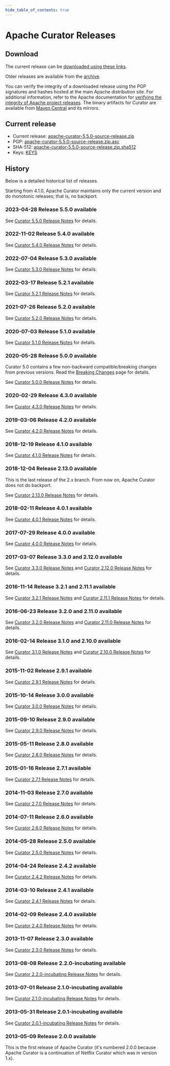 ```yaml
---
hide_table_of_contents: true
---
```


# Apache Curator Releases

## Download

The current release can be [downloaded using these links](#current-release).

Older releases are available from the [archive](https://archive.apache.org/dist/curator/).

You can verify the integrity of a downloaded release using the PGP signatures and hashes hosted at the main Apache distribution site. For additional information, refer to the Apache documentation for [verifying the integrity of Apache project releases](https://www.apache.org/info/verification.html). The binary artifacts for Curator are available from [Maven Central](https://central.sonatype.com/search?q=org.apache.curator) and its mirrors.

## Current release

* Current release: [apache-curator-5.5.0-source-release.zip](https://downloads.apache.org/curator/5.5.0/apache-curator-5.5.0-source-release.zip)
* PGP: [apache-curator-5.5.0-source-release.zip.asc](https://downloads.apache.org/curator/5.5.0/apache-curator-5.5.0-source-release.zip.asc)
* SHA-512: [apache-curator-5.5.0-source-release.zip.sha512](https://downloads.apache.org/curator/5.5.0/apache-curator-5.5.0-source-release.zip.sha512)
* Keys: [KEYS](https://downloads.apache.org/curator/KEYS)

## History

Below is a detailed historical list of releases.

Starting from 4.1.0, Apache Curator maintains only the current version and do monotonic releases; that is, no backport.

### 2023-04-28 Release 5.5.0 available

See [Curator 5.5.0 Release Notes](https://issues.apache.org/jira/secure/ReleaseNote.jspa?projectId=12314425&version=12352495) for details.

### 2022-11-02 Release 5.4.0 available

See [Curator 5.4.0 Release Notes](https://issues.apache.org/jira/secure/ReleaseNote.jspa?projectId=12314425&version=12352051) for details.

### 2022-07-04 Release 5.3.0 available

See [Curator 5.3.0 Release Notes](https://issues.apache.org/jira/secure/ReleaseNote.jspa?projectId=12314425&version=12351883) for details.

### 2022-03-17 Release 5.2.1 available

See [Curator 5.2.1 Release Notes](https://issues.apache.org/jira/secure/ReleaseNote.jspa?projectId=12314425&version=12350448) for details.

### 2021-07-26 Release 5.2.0 available

See [Curator 5.2.0 Release Notes](https://issues.apache.org/jira/secure/ReleaseNote.jspa?version=12348543&projectId=12314425) for details.

### 2020-07-03 Release 5.1.0 available

See [Curator 5.1.0 Release Notes](https://issues.apache.org/jira/secure/ReleaseNote.jspa?projectId=12314425&version=12348338) for details.

### 2020-05-28 Release 5.0.0 available

Curator 5.0 contains a few non-backward compatible/breaking changes from previous versions. Read the [Breaking Changes](/docs/breaking-changes) page for details.

See [Curator 5.0.0 Release Notes](https://issues.apache.org/jira/secure/ReleaseNote.jspa?version=12347240&projectId=12314425) for details.

### 2020-02-29 Release 4.3.0 available

See [Curator 4.3.0 Release Notes](https://issues.apache.org/jira/secure/ReleaseNote.jspa?projectId=12314425&version=12345141) for details.

### 2019-03-06 Release 4.2.0 available

See [Curator 4.2.0 Release Notes](https://issues.apache.org/jira/secure/ReleaseNote.jspa?projectId=12314425&version=12344625) for details.

### 2018-12-19 Release 4.1.0 available

See [Curator 4.1.0 Release Notes](https://issues.apache.org/jira/secure/ReleaseNote.jspa?version=12342759&projectId=12314425) for details.

### 2018-12-04 Release 2.13.0 available

This is the last release of the 2.x branch. From now on, Apache Curator does not do backport.

See [Curator 2.13.0 Release Notes](https://issues.apache.org/jira/secure/ReleaseNote.jspa?projectId=12314425&version=12339848) for details.

### 2018-02-11 Release 4.0.1 available

See [Curator 4.0.1 Release Notes](https://issues.apache.org/jira/secure/ReleaseNote.jspa?projectId=12314425&version=12341261) for details.

### 2017-07-29 Release 4.0.0 available

See [Curator 4.0.0 Release Notes](https://issues.apache.org/jira/secure/ReleaseNote.jspa?projectId=12314425&version=12339847) for details.

### 2017-03-07 Release 3.3.0 and 2.12.0 available

See [Curator 3.3.0 Release Notes](https://issues.apache.org/jira/secure/ReleaseNote.jspa?projectId=12314425&version=12338713) and [Curator 2.12.0 Release Notes](https://issues.apache.org/jira/secure/ReleaseNote.jspa?projectId=12314425&version=12338714) for details.

### 2016-11-14 Release 3.2.1 and 2.11.1 available

See [Curator 3.2.1 Release Notes](https://issues.apache.org/jira/secure/ReleaseNote.jspa?projectId=12314425&version=12336949) and [Curator 2.11.1 Release Notes](https://issues.apache.org/jira/secure/ReleaseNote.jspa?projectId=12314425&version=12336950) for details.

### 2016-06-23 Release 3.2.0 and 2.11.0 available

See [Curator 3.2.0 Release Notes](https://issues.apache.org/jira/secure/ReleaseNote.jspa?projectId=12314425&version=12335829) and [Curator 2.11.0 Release Notes](https://issues.apache.org/jira/secure/ReleaseNote.jspa?projectId=12314425&version=12335828) for details.

### 2016-02-14 Release 3.1.0 and 2.10.0 available

See [Curator 3.1.0 Release Notes](https://issues.apache.org/jira/secure/ReleaseNote.jspa?projectId=12314425&version=12333884) and [Curator 2.10.0 Release Notes](https://issues.apache.org/jira/secure/ReleaseNote.jspa?projectId=12314425&version=12333942) for details.

### 2015-11-02 Release 2.9.1 available

See [Curator 2.9.1 Release Notes](https://issues.apache.org/jira/secure/ReleaseNote.jspa?projectId=12314425&version=12333324) for details.

### 2015-10-14 Release 3.0.0 available

See [Curator 3.0.0 Release Notes](https://issues.apache.org/jira/secure/ReleaseNote.jspa?projectId=12314425&version=12326664) for details.

### 2015-09-10 Release 2.9.0 available

See [Curator 2.9.0 Release Notes](https://issues.apache.org/jira/secure/ReleaseNote.jspa?projectId=12314425&version=12332392) for details.

### 2015-05-11 Release 2.8.0 available

See [Curator 2.8.0 Release Notes](https://issues.apache.org/jira/secure/ReleaseNote.jspa?projectId=12314425&version=12329300) for details.

### 2015-01-16 Release 2.7.1 available

See [Curator 2.7.1 Release Notes](https://issues.apache.org/jira/secure/ReleaseNote.jspa?projectId=12314425&version=12328938) for details.

### 2014-11-03 Release 2.7.0 available

See [Curator 2.7.0 Release Notes](https://issues.apache.org/jira/secure/ReleaseNote.jspa?projectId=12314425&version=12327442) for details.

### 2014-07-11 Release 2.6.0 available

See [Curator 2.6.0 Release Notes](https://issues.apache.org/jira/secure/ReleaseNote.jspa?projectId=12314425&version=12327098) for details.

### 2014-05-28 Release 2.5.0 available

See [Curator 2.5.0 Release Notes](https://issues.apache.org/jira/secure/ReleaseNote.jspa?projectId=12314425&version=12326663) for details.

### 2014-04-24 Release 2.4.2 available

See [Curator 2.4.2 Release Notes](https://issues.apache.org/jira/secure/ReleaseNote.jspa?projectId=12314425&version=12326537) for details.

### 2014-03-10 Release 2.4.1 available

See [Curator 2.4.1 Release Notes](https://issues.apache.org/jira/secure/ReleaseNote.jspa?projectId=12314425&version=12326180) for details.

### 2014-02-09 Release 2.4.0 available

See [Curator 2.4.0 Release Notes](https://issues.apache.org/jira/secure/ReleaseNote.jspa?projectId=12314425&version=12325558) for details.

### 2013-11-07 Release 2.3.0 available

See [Curator 2.3.0 Release Notes](https://issues.apache.org/jira/secure/ReleaseNote.jspa?projectId=12314425&version=12324984) for details.

### 2013-08-08 Release 2.2.0-incubating available

See [Curator 2.2.0-incubating Release Notes](https://issues.apache.org/jira/secure/ReleaseNote.jspa?projectId=12314425&version=12324635) for details.

### 2013-07-01 Release 2.1.0-incubating available

See [Curator 2.1.0-incubating Release Notes](https://issues.apache.org/jira/secure/ReleaseNote.jspa?projectId=12314425&version=12324401) for details.

### 2013-05-31 Release 2.0.1-incubating available

See [Curator 2.0.1-incubating Release Notes](https://issues.apache.org/jira/secure/ReleaseNote.jspa?projectId=12314425&version=12324348) for details.

### 2013-05-09 Release 2.0.0 available

This is the first release of Apache Curator (it's numbered 2.0.0 because Apache Curator is a continuation of Netflix Curator which was in version 1.x).
